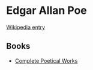 # Edgar Allan Poe

[Wikipedia entry](https://en.wikipedia.org/wiki/Edgar_Allan_Poe)

## Books

- [Complete Poetical Works](Complete_Poetical_Works.md)
